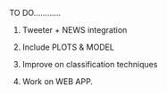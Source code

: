 TO DO............

1. Tweeter + NEWS integration 

2. Include PLOTS & MODEL

3. Improve on classification techniques

4. Work on WEB APP.
